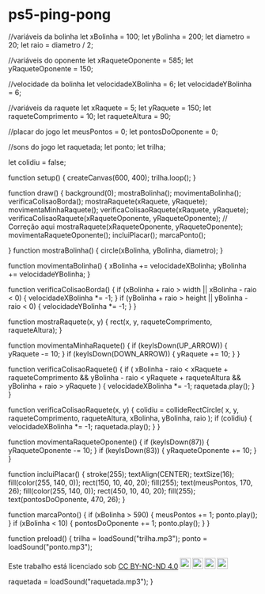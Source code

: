# ps5-ping-pong
//variáveis da bolinha
let xBolinha = 100;
let yBolinha = 200;
let diametro = 20;
let raio = diametro / 2;

//variáveis do oponente
let xRaqueteOponente = 585;
let yRaqueteOponente = 150;

//velocidade da bolinha
let velocidadeXBolinha = 6;
let velocidadeYBolinha = 6;

//variáveis da raquete
let xRaquete = 5;
let yRaquete = 150;
let raqueteComprimento = 10;
let raqueteAltura = 90;

//placar do jogo
let meusPontos = 0;
let pontosDoOponente = 0;

//sons do jogo
let raquetada;
let ponto;
let trilha;

let colidiu = false;

function setup() {
  createCanvas(600, 400);
  trilha.loop();
}

function draw() {
  background(0);
  mostraBolinha();
  movimentaBolinha();
  verificaColisaoBorda();
  mostraRaquete(xRaquete, yRaquete);
  movimentaMinhaRaquete();
  verificaColisaoRaquete(xRaquete, yRaquete);
  verificaColisaoRaquete(xRaqueteOponente, yRaqueteOponente); // Correção aqui
  mostraRaquete(xRaqueteOponente, yRaqueteOponente);
  movimentaRaqueteOponente();
  incluiPlacar();
  marcaPonto();


}
function mostraBolinha() {
  circle(xBolinha, yBolinha, diametro);
}

function movimentaBolinha() {
  xBolinha += velocidadeXBolinha;
  yBolinha += velocidadeYBolinha;
}

function verificaColisaoBorda() {
  if (xBolinha + raio > width || xBolinha - raio < 0) {
    velocidadeXBolinha *= -1;
  }
  if (yBolinha + raio > height || yBolinha - raio < 0) {
    velocidadeYBolinha *= -1;
  }
}

function mostraRaquete(x, y) {
  rect(x, y, raqueteComprimento, raqueteAltura);
}

function movimentaMinhaRaquete() {
  if (keyIsDown(UP_ARROW)) {
    yRaquete -= 10;
  }
  if (keyIsDown(DOWN_ARROW)) {
    yRaquete += 10;
  }
}

function verificaColisaoRaquete() {
  if (
    xBolinha - raio < xRaquete + raqueteComprimento &&
    yBolinha - raio < yRaquete + raqueteAltura &&
    yBolinha + raio > yRaquete
  ) {
    velocidadeXBolinha *= -1;
    raquetada.play();
  }
}

function verificaColisaoRaquete(x, y) {
  colidiu = collideRectCircle(
    x,
    y,
    raqueteComprimento,
    raqueteAltura,
    xBolinha,
    yBolinha,
    raio
  );
  if (colidiu) {
    velocidadeXBolinha *= -1;
    raquetada.play();
  }
}

function movimentaRaqueteOponente() {
  if (keyIsDown(87)) {
    yRaqueteOponente -= 10;
  }
  if (keyIsDown(83)) {
    yRaqueteOponente += 10;
  }
}

function incluiPlacar() {
  stroke(255);
  textAlign(CENTER);
  textSize(16);
  fill(color(255, 140, 0));
  rect(150, 10, 40, 20);
  fill(255);
  text(meusPontos, 170, 26);
  fill(color(255, 140, 0));
  rect(450, 10, 40, 20);
  fill(255);
  text(pontosDoOponente, 470, 26);
}

function marcaPonto() {
  if (xBolinha > 590) {
    meusPontos += 1;
    ponto.play();
  }
  if (xBolinha < 10) {
    pontosDoOponente += 1;
    ponto.play();
  }
}

function preload() {
  trilha = loadSound("trilha.mp3");
  ponto = loadSound("ponto.mp3");

  <p xmlns:cc="http://creativecommons.org/ns#" >Este trabalho está licenciado sob <a href="https://creativecommons.org/licenses/by-nc-nd/4.0/?ref= selector-v1" target="_blank" rel="license noopener noreferrer" style="display:inline-block;">CC BY-NC-ND 4.0<img style="height:22px!important;margin-left:3px ;alinhamento vertical:fundo do texto;" src="https://mirrors.creativecommons.org/presskit/icons/cc.svg?ref=chooser-v1" alt=""><img style="height:22px!important;margin-left:3px;vertical -align:texto inferior;" src="https://mirrors.creativecommons.org/presskit/icons/by.svg?ref=chooser-v1" alt=""><img style="height:22px!important;margin-left:3px;vertical -align:texto inferior;" src="https://mirrors.creativecommons.org/presskit/icons/nc.svg?ref=chooser-v1" alt=""><img style="height:22px!important;margin-left:3px;vertical -align:texto inferior;" src="https://mirrors.creativecommons.org/presskit/icons/nd.svg?ref=chooser-v1" alt=""></a></p>

  raquetada = loadSound("raquetada.mp3");
}

